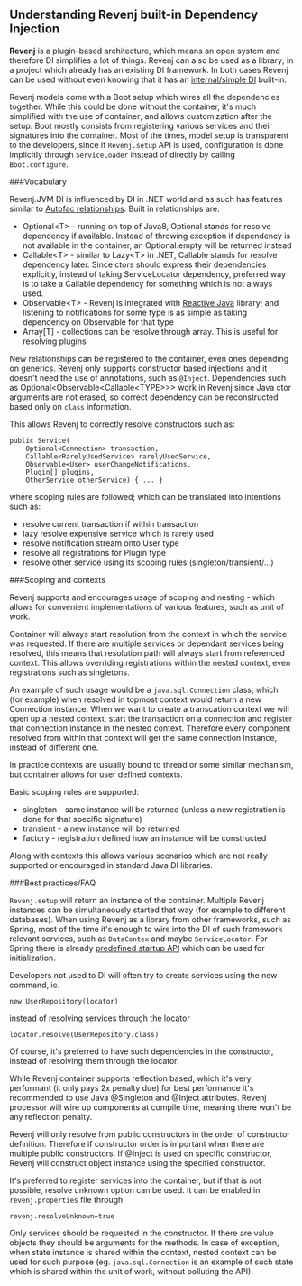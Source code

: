 ## Understanding Revenj built-in Dependency Injection

**Revenj** is a plugin-based architecture, which means an open system and therefore DI simplifies a lot of things.
Revenj can also be used as a library; in a project which already has an existing DI framework.
In both cases Revenj can be used without even knowing that it has an [internal/simple DI](https://github.com/ngs-doo/revenj/blob/master/java/revenj-core/src/main/java/org/revenj/SimpleContainer.java) built-in.

Revenj models come with a Boot setup which wires all the dependencies together.
While this could be done without the container, it's much simplified with the use of container; and allows customization after the setup. Boot mostly consists from registering various services and their signatures into the container.
Most of the times, model setup is transparent to the developers, since if `Revenj.setup` API is used, configuration is done implicitly through `ServiceLoader` instead of directly by calling `Boot.configure`.

###Vocabulary

Revenj.JVM DI is influenced by DI in .NET world and as such has features similar to [Autofac relationships](http://nblumhardt.com/2010/01/the-relationship-zoo/).
Built in relationships are:

 * Optional&lt;T&gt; - running on top of Java8, Optional stands for resolve dependency if available. Instead of throwing exception if dependency is not available in the container, an Optional.empty will be returned instead
 * Callable&lt;T&gt; - similar to Lazy&lt;T&gt; in .NET, Callable stands for resolve dependency later. Since ctors should express their dependencies explicitly, instead of taking ServiceLocator dependency, preferred way is to take a Callable dependency for something which is not always used.
 * Observable&lt;T&gt; - Revenj is integrated with [Reactive Java](https://github.com/ReactiveX/RxJava) library; and listening to notifications for some type is as simple as taking dependency on Observable for that type
 * Array[T] - collections can be resolve through array. This is useful for resolving plugins

New relationships can be registered to the container, even ones depending on generics.
Revenj only supports constructor based injections and it doesn't need the use of annotations, such as `@Inject`.
Dependencies such as Optional&lt;Observable&lt;Callable&lt;TYPE&gt;&gt;&gt; work in Revenj since Java ctor arguments are not erased, so correct dependency can be reconstructed based only on `class` information.

This allows Revenj to correctly resolve constructors such as:

    public Service(
        Optional<Connection> transaction,
        Callable<RarelyUsedService> rarelyUsedService,
        Observable<User> userChangeNotifications,
        Plugin[] plugins,
        OtherService otherService) { ... }

where scoping rules are followed; which can be translated into intentions such as:

 * resolve current transaction if within transaction
 * lazy resolve expensive service which is rarely used
 * resolve notification stream onto User type
 * resolve all registrations for Plugin type
 * resolve other service using its scoping rules (singleton/transient/...)

###Scoping and contexts

Revenj supports and encourages usage of scoping and nesting - which allows for convenient implementations of various features, such as unit of work.

Container will always start resolution from the context in which the service was requested. If there are multiple services or dependant services being resolved, this means that resolution path will always start from referenced context. 
This allows overriding registrations within the nested context, even registrations such as singletons.

An example of such usage would be a `java.sql.Connection` class, which (for example) when resolved in topmost context would return a new Connection instance. When we want to create a transcation context we will open up a nested context, start the transaction on a connection and register that connection instance in the nested context. Therefore every component resolved from within that context will get the same connection instance, instead of different one.

In practice contexts are usually bound to thread or some similar mechanism, but container allows for user defined contexts.

Basic scoping rules are supported:

 * singleton - same instance will be returned (unless a new registration is done for that specific signature)
 * transient - a new instance will be returned
 * factory - registration defined how an instance will be constructed

Along with contexts this allows various scenarios which are not really supported or encouraged in standard Java DI libraries.

###Best practices/FAQ

`Revenj.setup` will return an instance of the container. Multiple Revenj instances can be simultaneously started that way (for example to different databases).
When using Revenj as a library from other frameworks, such as Spring, most of the time it's enough to wire into the DI of such framework relevant services, such as `DataContex` and maybe `ServiceLocator`.
For Spring there is already [predefined startup API](https://github.com/ngs-doo/revenj/blob/master/java/revenj-spring/src/main/java/org/revenj/spring/RevenjStartup.java) which can be used for initialization.

Developers not used to DI will often try to create services using the new command, ie. 

    new UserRepository(locator)

instead of resolving services through the locator

    locator.resolve(UserRepository.class)

Of course, it's preferred to have such dependencies in the constructor, instead of resolving them through the locator.

While Revenj container supports reflection based, which it's very performant (it only pays 2x penalty due) for best performance it's recommended to use Java @Singleton and @Inject attributes. Revenj processor will wire up components at compile time, meaning there won't be any reflection penalty.

Revenj will only resolve from public constructors in the order of constructor definition. Therefore if constructor order is important when there are multiple public constructors. If @Inject is used on specific constructor, Revenj will construct object instance using the specified constructor.

It's preferred to register services into the container, but if that is not possible, resolve unknown option can be used. It can be enabled in `revenj.properties` file through

    revenj.resolveUnknown=true

Only services should be requested in the constructor. If there are value objects they should be arguments for the methods. In case of exception, when state instance is shared within the context, nested context can be used for such purpose (eg. `java.sql.Connection` is an example of such state which is shared within the unit of work, without polluting the API).
